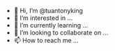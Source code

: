 - 👋 Hi, I’m @tuantonyking
- 👀 I’m interested in ...
- 🌱 I’m currently learning ...
- 💞️ I’m looking to collaborate on ...
- 📫 How to reach me ...

<!---
tuantonyking/tuantonyking is a ✨ special ✨ repository because its `README.md` (this file) appears on your GitHub profile.
You can click the Preview link to take a look at your changes.
--->
